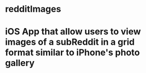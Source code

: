 # redditImages
# iOS App that allow users to view images of a subReddit in a grid format similar to iPhone's photo gallery
